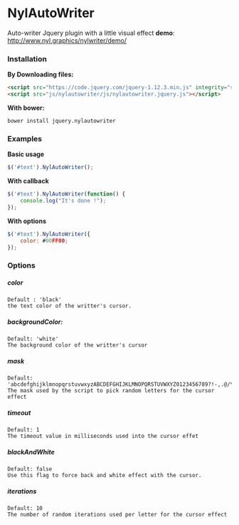 # NylAutoWriter
Auto-writer Jquery plugin with a little visual effect
    __demo__: http://www.nyl.graphics/nylwriter/demo/

### Installation
__By Downloading files:__
```html
<script src="https://code.jquery.com/jquery-1.12.3.min.js" integrity="sha256-aaODHAgvwQW1bFOGXMeX+pC4PZIPsvn2h1sArYOhgXQ="   crossorigin="anonymous"></script>
<script src="js/nylautowriter/js/nylautowriter.jquery.js"></script>
```

__With bower:__
```
bower install jquery.nylautowriter
```
### Examples
__Basic usage__
```javascript
$('#text').NylAutoWriter();
```
__With callback__
```javascript
$('#text').NylAutoWriter(function() {
    console.log("It's done !");
});
```
__With options__
```javascript
$('#text').NylAutoWriter({
    color: #00FF00;
});
```

### Options

##### color
    Default : 'black'
    the text color of the writter's cursor.
##### backgroundColor:
    Default: 'white'
    The background color of the writter's cursor
##### mask
    Default: 'abcdefghijklmnopqrstuvwxyzABCDEFGHIJKLMNOPQRSTUVWXYZ0123456789?!-,.@/\'"'
    The mask used by the script to pick random letters for the cursor effect
##### timeout
    Default: 1
    The timeout value in milliseconds used into the cursor effet
##### blackAndWhite
    Default: false
    Use this flag to force back and white effect with the cursor.
##### iterations
    Default: 10
    The number of random iterations used per letter for the cursor effect
